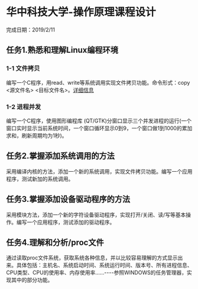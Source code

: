 # 华中科技大学-操作原理课程设计
完成日期：2019/2/11
## 任务1.熟悉和理解Linux编程环境
### 1-1 文件拷贝
编写一个C程序，用read、write等系统调用实现文件拷贝功能。命令形式：copy  <源文件名>  <目标文件名>。[详细信息](https://github.com/isypang/OsCourseDesign/blob/master/ex1-1/ex1-1.md)
### 1-2 进程并发
编写一个C程序，使用图形编程库 (QT/GTK)分窗口显示三个并发进程的运行(一个窗口实时显示当前系统时间，一个窗口循环显示0到9，一个窗口做1到1000的累加求和，刷新周期均为1秒)。

## 任务2.掌握添加系统调用的方法
采用编译内核的方法，添加一个新的系统调用，实现文件拷贝功能。编写一个应用程序，测试新加的系统调用。

## 任务3.掌握添加设备驱动程序的方法
采用模块方法，添加一个新的字符设备驱动程序，实现打开/关闭、读/写等基本操作。编写一个应用程序，测试添加的驱动程序。

## 任务4.理解和分析/proc文件
通过读取proc文件系统，获取系统各种信息，并以比较容易理解的方式显示出来。具体包括：主机名、系统启动时间、系统运行时间、版本号、所有进程信息、CPU类型、CPU的使用率、内存使用率……----参照WINDOWS的任务管理器，实现其中的部分功能。
